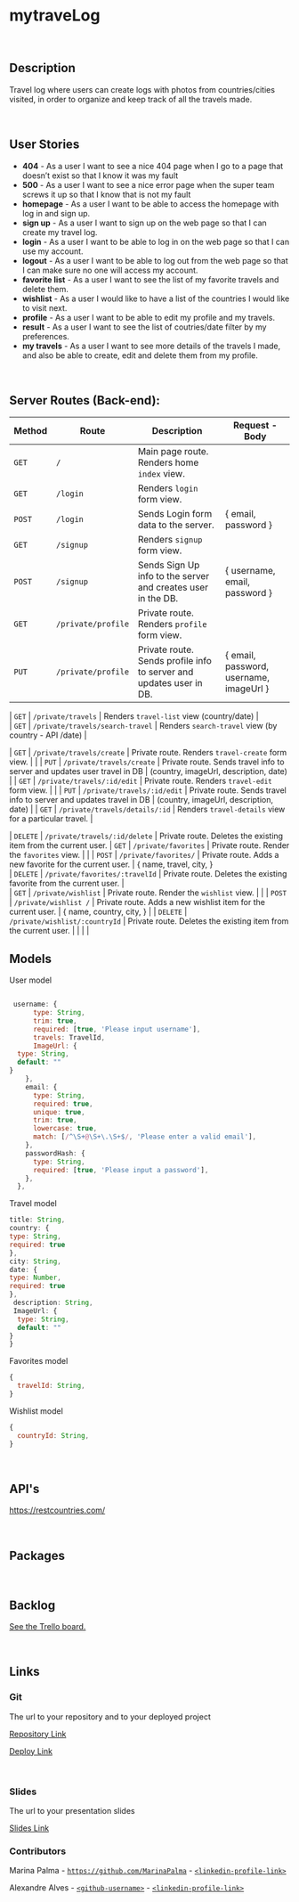 # mytraveLog

<br>



## Description

Travel log where users can create logs with photos from countries/cities visited, in order to organize and keep track of all the travels made. 



<br>

## User Stories

- **404** - As a user I want to see a nice 404 page when I go to a page that doesn’t exist so that I know it was my fault
- **500** - As a user I want to see a nice error page when the super team screws it up so that I know that is not my fault
- **homepage** - As a user I want to be able to access the homepage with log in and sign up. 
- **sign up** - As a user I want to sign up on the web page so that I can create my travel log.
- **login** - As a user I want to be able to log in on the web page so that I can use my account.
- **logout** - As a user I want to be able to log out from the web page so that I can make sure no one will access my account.
- **favorite list** - As a user I want to see the list of my favorite travels and delete them.
- **wishlist** - As a user I would like to have a list of the countries I would like to visit next.
- **profile** - As a user I want to be able to edit my profile and my travels.
- **result** - As a user I want to see the list of coutries/date filter by my preferences.
- **my travels** - As a user I want to see more details of the travels I made, and also be able to create, edit and delete them from my profile.


<br>



## Server Routes (Back-end):



| **Method** | **Route**                          | **Description**                                              | Request  - Body                                          |
| ---------- | ---------------------------------- | ------------------------------------------------------------ | -------------------------------------------------------- |
| `GET`      | `/`                                | Main page route.  Renders home `index` view.                 |                                                          |
| `GET`      | `/login`                           | Renders `login` form view.                                   |                                                          |
| `POST`     | `/login`                           | Sends Login form data to the server.                         | { email, password }                                      |
| `GET`      | `/signup`                          | Renders `signup` form view.                                  |                                                          |
| `POST`     | `/signup`                          | Sends Sign Up info to the server and creates user in the DB. | {  username, email, password  }                                    |
| `GET`      | `/private/profile`                 | Private route. Renders `profile` form view.             |                                                          |
| `PUT`      | `/private/profile`                 | Private route. Sends profile info to server and updates user in DB. | { email, password, username, imageUrl } |

| `GET`      | `/private/travels`                 | Renders `travel-list` view (country/date)                            |                                     
| `GET`      | `/private/travels/search-travel`      | Renders `search-travel` view (by country - API /date)                            |                                                          

| `GET`      | `/private/travels/create`        | Private route. Renders `travel-create` form view.             |                                                          |
| `PUT`      | `/private/travels/create`             | Private route. Sends travel info to server and updates user travel in DB | (country, imageUrl, description, date) |
| `GET`      | `/private/travels/:id/edit`        | Private route. Renders `travel-edit` form view.             |                                                          |
| `PUT`      | `/private/travels/:id/edit`         | Private route. Sends travel info to server and updates travel in DB | (country, imageUrl, description, date) |
| `GET`      | `/private/travels/details/:id`     | Renders `travel-details` view for a particular travel. |                                                   
                                                
| `DELETE`      | `/private/travels/:id/delete`       | Private route. Deletes the existing item from the current user.
| `GET`      | `/private/favorites`               | Private route. Render the `favorites` view.                  |                                                          |
| `POST`     | `/private/favorites/`              | Private route. Adds a new favorite for the current user.     | { name, travel, city, }     
| `DELETE`   | `/private/favorites/:travelId`     | Private route. Deletes the existing favorite from the current user. |   
| `GET`      | `/private/wishlist`                | Private route. Render the `wishlist` view.                   |                                                          |
| `POST`     | `/private/wishlist /`              | Private route. Adds a new wishlist item for the current user. | { name, country, city, }          |
| `DELETE`   | `/private/wishlist/:countryId`     | Private route. Deletes the existing item from the current user. |                                                          |
       |
                                                      |







## Models

User model

```javascript

 username: {
      type: String,
      trim: true,
      required: [true, 'Please input username'],
      travels: TravelId,
      ImageUrl: {
  type: String,
  default: ""
}
    },
    email: {
      type: String,
      required: true,
      unique: true,
      trim: true,
      lowercase: true,
      match: [/^\S+@\S+\.\S+$/, 'Please enter a valid email'],
    },
    passwordHash: {
      type: String,
      required: [true, 'Please input a password'],
    },
  },

```

Travel model

```javascript
title: String,
country: {
type: String,
required: true
},
city: String,
date: {
type: Number,
required: true
},
 description: String,
 ImageUrl: {
  type: String,
  default: ""
}
}

```

Favorites model

```javascript
{
  travelId: String,
}

```

Wishlist model

```javascript
{
  countryId: String,
}

```



<br>

## API's

https://restcountries.com/

<br>


## Packages



<br>



## Backlog

[See the Trello board.](https://trello.com/b/SQTMZBkg/modelo)



<br>



## Links



### Git

The url to your repository and to your deployed project

[Repository Link](https://github.com/MarinaPalma/Project2)

[Deploy Link](https://marinaproject.herokuapp.com/)



<br>



### Slides

The url to your presentation slides

[Slides Link]()

### Contributors
Marina Palma - [`https://github.com/MarinaPalma`](https://github.com/MarinaPalma) - [`<linkedin-profile-link>`](https://www.linkedin.com/in/marina-palma-6740a923a/)

Alexandre Alves - [`<github-username>`](https://github.com/aletrad) - [`<linkedin-profile-link>`](https://www.linkedin.com/in/alexandre-alves-20258823a/)
